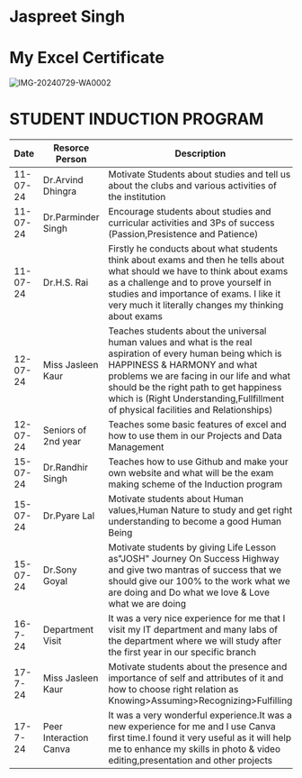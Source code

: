 # Jaspreet Singh 
# My Excel Certificate
![IMG-20240729-WA0002](https://github.com/user-attachments/assets/5f10b973-c44f-48fc-9b66-3d39cb7f2758)


# STUDENT INDUCTION PROGRAM

| Date | Resorce Person | Description |
|-----|---|---|
| 11-07-24 | Dr.Arvind Dhingra | Motivate Students about studies and tell us about the clubs and various activities of the institution |
| 11-07-24 | Dr.Parminder Singh |Encourage students about studies and curricular activities and 3Ps of success (Passion,Presistence and Patience) |
| 11-07-24 | Dr.H.S. Rai | Firstly he conducts about what students think about exams and then he tells about what should we have to think about exams as a challenge and to prove yourself in studies and importance of exams. I like it very much it literally changes my thinking about exams |
| 12-07-24 | Miss Jasleen Kaur | Teaches students about the universal human values and what is the real aspiration of every human being which is HAPPINESS & HARMONY and what problems we are facing in our life and what should be the right path to get happiness which is (Right Understanding,Fullfillment of physical facilities and Relationships) |
| 12-07-24 | Seniors of 2nd year | Teaches some basic features of excel and how to use them in our Projects and Data Management |
| 15-07-24 | Dr.Randhir Singh | Teaches how to use Github and make your own website and what will be the exam making scheme of the Induction program |
| 15-07-24 | Dr.Pyare Lal | Motivate students about Human values,Human Nature to study and get right understanding to become a good Human Being |
| 15-07-24 | Dr.Sony Goyal | Motivate students by giving Life Lesson as"JOSH" Journey On Success Highway and give two mantras of success that we should give our 100% to the work what we are doing and Do what we love & Love what we are doing |
| 16-7-24 | Department Visit | It was a very nice experience for me that I visit my IT department and many labs of the department where we will study after the first year in our specific branch |
| 17-7-24 | Miss Jasleen Kaur | Motivate students about the presence and importance of self and attributes of it and how to choose right relation as Knowing>Assuming>Recognizing>Fulfilling |
| 17-7-24 | Peer Interaction Canva | It was a very wonderful experience.It was a new experience for me and I use Canva first time.I found it very useful as it will help me to enhance my skills in photo & video editing,presentation and other projects|
